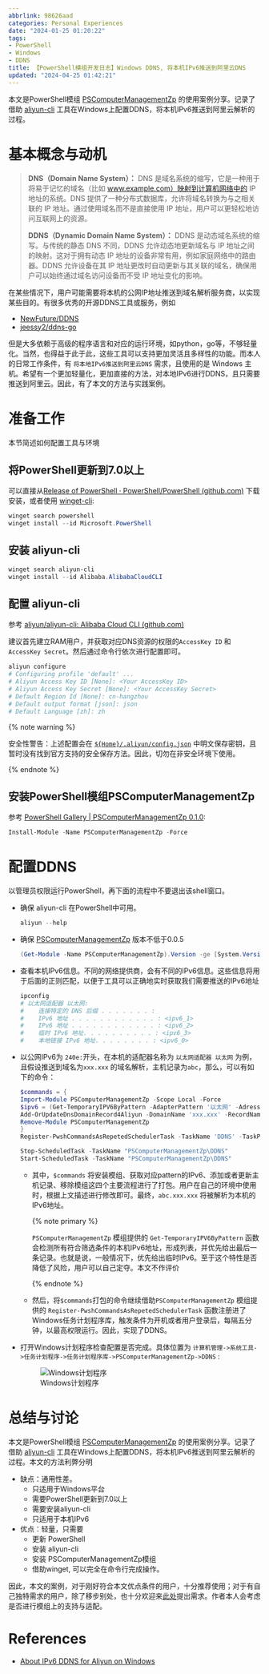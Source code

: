 ```yaml
---
abbrlink: 98626aad
categories: Personal Experiences
date: "2024-01-25 01:20:22"
tags:
- PowerShell
- Windows
- DDNS
title: 【PowerShell模组开发日志】Windows DDNS, 将本机IPv6推送到阿里云DNS
updated: "2024-04-25 01:42:21"
---
```


本文是PowerShell模组
[PSComputerManagementZp](https://github.com/Zhaopudark/PSComputerManagementZp)
的使用案例分享。记录了借助
[aliyun-cli](https://github.com/aliyun/aliyun-cli)
工具在Windows上配置DDNS，将本机IPv6推送到阿里云解析的过程。

<!-- more -->

# 基本概念与动机

> **DNS（Domain Name System）：** DNS
> 是域名系统的缩写，它是一种用于将易于记忆的域名（比如
> www.example.com）映射到计算机网络中的 IP 地址的系统。DNS
> 提供了一种分布式数据库，允许将域名转换为与之相关联的 IP
> 地址。通过使用域名而不是直接使用 IP
> 地址，用户可以更轻松地访问互联网上的资源。
>
> **DDNS（Dynamic Domain Name System）：** DDNS
> 是动态域名系统的缩写。与传统的静态 DNS 不同，DDNS 允许动态地更新域名与
> IP 地址之间的映射。这对于拥有动态 IP
> 地址的设备非常有用，例如家庭网络中的路由器。DDNS 允许设备在其 IP
> 地址更改时自动更新与其关联的域名，确保用户可以始终通过域名访问设备而不受
> IP 地址变化的影响。

在某些情况下，用户可能需要将本机的公网IP地址推送到域名解析服务商，以实现某些目的。有很多优秀的开源DDNS工具或服务，例如

- [NewFuture/DDNS](https://github.com/NewFuture/DDNS)
- [jeessy2/ddns-go](https://github.com/jeessy2/ddns-go)

但是大多依赖于高级的程序语言和对应的运行环境，如python，go等，不够轻量化。当然，也得益于此于此，这些工具可以支持更加灵活且多样性的功能。而本人的日常工作条件，有
`将本地IPv6推送到阿里云DNS` 需求，且使用的是 Windows
主机。希望有一个更加轻量化，更加直接的方法，对本地IPv6进行DDNS，且只需要推送到阿里云。因此，有了本文的方法与实践案例。

# 准备工作

本节简述如何配置工具与环境

## 将PowerShell更新到7.0以上

可以直接从[Release of PowerShell · PowerShell/PowerShell
(github.com)](https://github.com/PowerShell/PowerShell/releases/latest)
下载安装，或者使用
[winget-cli](https://github.com/microsoft/winget-cli):

``` powershell
winget search powershell
winget install --id Microsoft.PowerShell
```

## 安装 aliyun-cli

``` powershell
winget search aliyun-cli
winget install --id Alibaba.AlibabaCloudCLI
```

## 配置 aliyun-cli

参考 [aliyun/aliyun-cli: Alibaba Cloud CLI
(github.com)](https://github.com/aliyun/aliyun-cli#configure)

建议首先建立RAM用户，并获取对应DNS资源的权限的`AccessKey ID` 和
`AccessKey Secret`。然后通过命令行依次进行配置即可。

``` powershell
aliyun configure
# Configuring profile 'default' ...
# Aliyun Access Key ID [None]: <Your AccessKey ID>
# Aliyun Access Key Secret [None]: <Your AccessKey Secret>
# Default Region Id [None]: cn-hangzhou
# Default output format [json]: json
# Default Language [zh]: zh
```

{% note warning %}

安全性警告：上述配置会在
[`${Home}/.aliyun/config.json`](https://github.com/aliyun/aliyun-cli/issues/63#issuecomment-391181479)
中明文保存密钥，且暂时没有找到官方支持的安全保存方法。因此，切勿在非安全环境下使用。

{% endnote %}

## 安装PowerShell模组PSComputerManagementZp

参考 [PowerShell Gallery \| PSComputerManagementZp
0.1.0](https://www.powershellgallery.com/packages/PSComputerManagementZp/0.1.0):

``` powershell
Install-Module -Name PSComputerManagementZp -Force
```

# 配置DDNS

以管理员权限运行PowerShell，再下面的流程中不要退出该shell窗口。

- 确保 aliyun-cli 在PowerShell中可用。

  ``` powershell
  aliyun --help
  ```

- 确保
  [PSComputerManagementZp](https://github.com/Zhaopudark/PSComputerManagementZp)
  版本不低于0.0.5

  ``` powershell
  (Get-Module -Name PSComputerManagementZp).Version -ge [System.Version]::new("0.0.5")
  ```

- 查看本机IPv6信息。不同的网络提供商，会有不同的IPv6信息。这些信息将用于后面的正则匹配，以便于工具可以正确地实时获取我们需要推送的IPv6地址

  ``` powershell
  ipconfig
  # 以太网适配器 以太网:
  #    连接特定的 DNS 后缀 . . . . . . . :
  #    IPv6 地址 . . . . . . . . . . . . : <ipv6_1>
  #    IPv6 地址 . . . . . . . . . . . . : <ipv6_2>
  #    临时 IPv6 地址. . . . . . . . . . : <ipv6_3>
  #    本地链接 IPv6 地址. . . . . . . . : <ipv6_0>
  ```

- 以公网IPv6为 `240e:`开头，在本机的适配器名称为 `以太网适配器 以太网`
  为例，且假设推送到域名为`xxx.xxx`
  的域名解析，主机记录为`abc`，那么，可以有如下的命令：

  ``` powershell
  $commands = {
  Import-Module PSComputerManagementZp -Scope Local -Force
  $ipv6 = (Get-TemporaryIPV6ByPattern -AdapterPattern '以太网' -AdressPattern '^240e:')
  Add-OrUpdateDnsDomainRecord4Aliyun -DomainName 'xxx.xxx' -RecordName 'abc' -RecordType AAAA -RecordValue $ipv6
  Remove-Module PSComputerManagementZp
  }
  Register-PwshCommandsAsRepetedSchedulerTask -TaskName 'DDNS' -TaskPath 'PSComputerManagementZp' -LogonType S4U -Commands $commands -RepetitionInterval (New-TimeSpan -Minutes 5) -AtLogon -AtStartup

  Stop-ScheduledTask -TaskName "PSComputerManagementZp\DDNS" 
  Start-ScheduledTask -TaskName "PSComputerManagementZp\DDNS"
  ```

  - 其中，`$commands`
    将安装模组、获取对应pattern的IPv6、添加或者更新主机记录、移除模组这四个主要流程进行了打包。用户在自己的环境中使用时，根据上文描述进行修改即可。最终，`abc.xxx.xxx`
    将被解析为本机的IPv6地址。

    {% note primary %}

    `PSComputerManagementZp` 模组提供的 `Get-TemporaryIPV6ByPattern`
    函数会检测所有符合筛选条件的本机IPv6地址，形成列表，并优先给出最后一条记录。也就是说，一般情况下，优先给出临时IPv6。至于这个特性是否降低了风险，用户可以自己定夺。本文不作评价

    {% endnote %}

  - 然后，将`$commands`打包的命令继续借助`PSComputerManagementZp`
    模组提供的 `Register-PwshCommandsAsRepetedSchedulerTask`
    函数注册进了Windows任务计划程序库，触发条件为开机或者用户登录后，每隔五分钟，以最高权限运行。因此，实现了DDNS。

- 打开Windows计划程序检查配置是否完成。具体位置为
  `计算机管理->系统工具->任务计划程序->任务计划程序库->PSComputerManagementZp->DDNS`
  :

  <figure>
  <img
  src="https://raw.little-train.com/b85bef1e665fdfc90a3de5910d2333e8bae28a9761fc4a44099948fa7811cfa4.png"
  alt="Windows计划程序" />
  <figcaption aria-hidden="true">Windows计划程序</figcaption>
  </figure>

# 总结与讨论

本文是PowerShell模组
[PSComputerManagementZp](https://github.com/Zhaopudark/PSComputerManagementZp)
的使用案例分享。记录了借助
[aliyun-cli](https://github.com/aliyun/aliyun-cli)
工具在Windows上配置DDNS，将本机IPv6推送到阿里云解析的过程。本文的方法利弊分明

- 缺点：通用性差。
  - 只适用于Windows平台
  - 需要PowerShell更新到7.0以上
  - 需要安装aliyun-cli
  - 只适用于本机IPv6
- 优点：轻量，只需要
  - 更新 PowerShell
  - 安装 aliyun-cli
  - 安装 PSComputerManagementZp模组
  - 借助winget, 可以完全在命令行完成操作。

因此，本文的案例，对于刚好符合本文优点条件的用户，十分推荐使用；对于有自己独特需求的用户，除了移步别处，也十分欢迎来[此处](https://github.com/Zhaopudark/PSComputerManagementZp/issues)提出需求。作者本人会考虑是否进行模组上的支持与适配。

# References

- [About IPv6 DDNS for Aliyun on
  Windows](https://github.com/Zhaopudark/PSComputerManagementZp/blob/main/Examples/README.md#about-ipv6-ddns-for-aliyun-on-windows)
